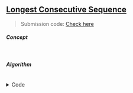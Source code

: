 ## [Longest Consecutive Sequence](https://leetcode.com/problems/longest-consecutive-sequence/)
> Submission code: [Check here](https://leetcode.com/problems/longest-consecutive-sequence/submissions/928263138/)

##### Concept

```


```

##### Algorithm

```

```

<details><summary>Code</summary>

<p>

	
```C++

	
```
</p>
</details>
	
